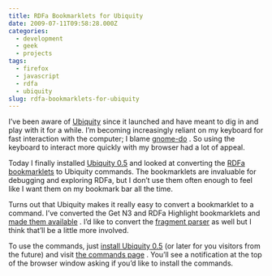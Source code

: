 ```yaml
---
title: RDFa Bookmarklets for Ubiquity
date: 2009-07-11T09:58:28.000Z
categories:
  - development
  - geek
  - projects
tags:
  - firefox
  - javascript
  - rdfa
  - ubiquity
slug: rdfa-bookmarklets-for-ubiquity
---
```

I’ve been aware of [Ubiquity][1]  since it launched and have meant to dig in and play with it for a while. I’m becoming increasingly reliant on my keyboard for fast interaction with the computer; I blame [gnome-do][2] . So using the keyboard to interact more quickly with my browser had a lot of appeal.

Today I finally installed [Ubiquity 0.5][3]  and looked at converting the [RDFa bookmarklets][4]  to Ubiquity commands. The bookmarklets are invaluable for debugging and exploring RDFa, but I don’t use them often enough to feel like I want them on my bookmark bar all the time.

Turns out that Ubiquity makes it really easy to convert a bookmarklet to a command. I’ve converted the Get N3 and RDFa Highlight bookmarklets and [made them available][5] . I’d like to convert the [fragment parser][6]  as well but I think that’ll be a little more involved.

To use the commands, just [install Ubiquity 0.5][7]  (or later for you visitors from the future) and visit [the commands page][5] . You’ll see a notification at the top of the browser window asking if you’d like to install the commands.



 [1]: http://labs.mozilla.com/projects/ubiquity/
 [2]: http://do.davebsd.com/
 [3]: http://labs.mozilla.com/2009/07/ubiquity-0-5/
 [4]: http://www.w3.org/2006/07/SWD/RDFa/impl/js/
 [5]: /projects/ubiquity-rdfa-commands
 [6]: http://www.w3.org/2006/07/SWD/RDFa/impl/js/fragment-parser/
 [7]: https://labs.mozilla.com/2009/07/ubiquity-0-5/
